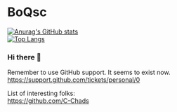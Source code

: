 # BoQsc
[![Anurag's GitHub stats](https://github-readme-stats.vercel.app/api?username=boqsc&show_icons=true&theme=merko)](#)  
[![Top Langs](https://github-readme-stats.vercel.app/api/top-langs/?username=boqsc&layout=compact&theme=merko)](#)


### Hi there 👋

<!--
**BoQsc/BoQsc** is a ✨ _special_ ✨ repository because its `README.md` (this file) appears on your GitHub profile.

Here are some ideas to get you started:

- 🔭 I’m currently working on ...
- 🌱 I’m currently learning ...
- 👯 I’m looking to collaborate on ...
- 🤔 I’m looking for help with ...
- 💬 Ask me about ...
- 📫 How to reach me: ...
- 😄 Pronouns: ...
- ⚡ Fun fact: ...
-->

Remember to use GitHub support. It seems to exist now.  
https://support.github.com/tickets/personal/0

List of interesting folks:  
https://github.com/C-Chads
